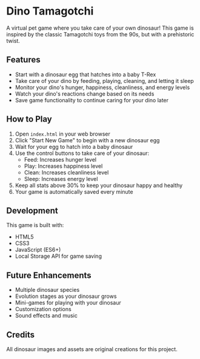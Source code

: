 # Dino Tamagotchi

A virtual pet game where you take care of your own dinosaur! This game is inspired by the classic Tamagotchi toys from the 90s, but with a prehistoric twist.

## Features

- Start with a dinosaur egg that hatches into a baby T-Rex
- Take care of your dino by feeding, playing, cleaning, and letting it sleep
- Monitor your dino's hunger, happiness, cleanliness, and energy levels
- Watch your dino's reactions change based on its needs
- Save game functionality to continue caring for your dino later

## How to Play

1. Open `index.html` in your web browser
2. Click "Start New Game" to begin with a new dinosaur egg
3. Wait for your egg to hatch into a baby dinosaur
4. Use the control buttons to take care of your dinosaur:
   - Feed: Increases hunger level
   - Play: Increases happiness level
   - Clean: Increases cleanliness level
   - Sleep: Increases energy level
5. Keep all stats above 30% to keep your dinosaur happy and healthy
6. Your game is automatically saved every minute

## Development

This game is built with:
- HTML5
- CSS3
- JavaScript (ES6+)
- Local Storage API for game saving

## Future Enhancements

- Multiple dinosaur species
- Evolution stages as your dinosaur grows
- Mini-games for playing with your dinosaur
- Customization options
- Sound effects and music

## Credits

All dinosaur images and assets are original creations for this project. 